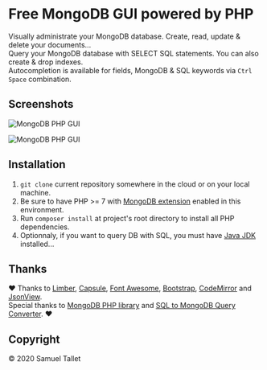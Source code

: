 # Free MongoDB GUI powered by PHP

Visually administrate your MongoDB database. Create, read, update & delete your documents...<br>
Query your MongoDB database with SELECT SQL statements. You can also create & drop indexes.<br>
Autocompletion is available for fields, MongoDB & SQL keywords via `Ctrl` `Space` combination.

Screenshots
-----------

![MongoDB PHP GUI](https://raw.githubusercontent.com/SamuelTS/MongoDB-PHP-GUI/master/docs/screenshots/mpg-database-query.png)

![MongoDB PHP GUI](https://raw.githubusercontent.com/SamuelTS/MongoDB-PHP-GUI/master/docs/screenshots/mpg-collection-indexes.png)

Installation
------------

1. `git clone` current repository somewhere in the cloud or on your local machine.
2. Be sure to have PHP >= 7 with [MongoDB extension](https://www.php.net/manual/en/mongodb.installation.php) enabled in this environment.
3. Run `composer install` at project's root directory to install all PHP dependencies.
4. Optionnaly, if you want to query DB with SQL, you must have [Java JDK](https://jdk.java.net/) installed...

Thanks
------

❤️ Thanks to [Limber](https://github.com/nimbly/Limber), [Capsule](https://github.com/nimbly/Capsule), [Font Awesome](https://fontawesome.com/), [Bootstrap](https://getbootstrap.com/), [CodeMirror](https://github.com/codemirror/codemirror) and [JsonView](https://github.com/pgrabovets/json-view).<br>
Special thanks to [MongoDB PHP library](https://github.com/mongodb/mongo-php-library) and [SQL to MongoDB Query Converter](https://github.com/vincentrussell/sql-to-mongo-db-query-converter). ❤️

Copyright
---------

© 2020 Samuel Tallet
